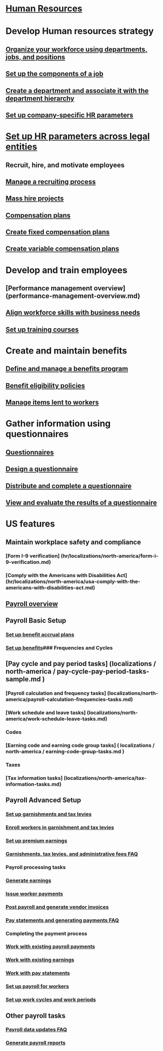 # [Human Resources](human-resources-landing.md)
# Develop Human resources strategy
## [Organize your workforce using departments, jobs, and positions](departments-jobs-positions.md)
## [Set up the components of a job](creating-a-job.md)
## [Create a department and associate it with the department hierarchy](create-department-add-department-hierarchy.md)
## [Set up company-specific HR parameters](set-up-company-specific-hr-parameters.md)
# [Set up HR parameters across legal entities](set-up-hr-parameters-across-legal-entities.md)
## Recruit, hire, and motivate employees
## [Manage a recruiting process](manage-recruiting-process.md)
## [Mass hire projects](mass-hire-projects.md)
## [Compensation plans](compensation-plans.md)
## [Create fixed compensation plans](create-fixed-compensation-plans.md)
## [Create variable compensation plans](create-variable-compensation-plans.md)
# Develop and train employees
## [Performance management overview] (performance-management-overview.md)
## [Align workforce skills with business needs](skills.md)
## [Set up training courses](courses.md)
# Create and maintain benefits
## [Define and manage a benefits program](manage-benefit-program.md)
## [Benefit eligibility policies](benefit-eligibility-policies.md)
## [Manage items lent to workers](loan-items.md)
# Gather information using questionnaires
## [Questionnaires](questionnaire\questionnaires.md)
## [Design a questionnaire](questionnaire\design-questionnaires.md)
## [Distribute and complete a questionnaire](questionnaire\distribute-questionnaires.md)
## [View and evaluate the results of a questionnaire](questionnaire\evaluate-questionnaire-results.md)
# US features
## Maintain workplace safety and compliance
### [Form I-9 verification] (hr/localizations/north-america/form-i-9-verification.md)
### [Comply with the Americans with Disabilities Act] (hr/localizations/north-america/usa-comply-with-the-americans-with-disabilities-act.md)
## [Payroll overview](localizations\north-america\payroll.md)
## Payroll Basic Setup
### [Set up benefit accrual plans ](localizations\north-america\benefit-accrual-plan-tasks.md)
### [Set up benefits](localizations\north-america\benefit-set-up-tasks.md)### Frequencies and Cycles
## [Pay cycle and pay period tasks] (localizations / north-america / pay-cycle-pay-period-tasks-sample.md )
### [Payroll calculation and frequency tasks] (localizations/north-america/payroll-calculation-frequencies-tasks.md)
### [Work schedule and leave tasks] (localizations/north-america/work-schedule-leave-tasks.md)
### Codes
### [Earning code and earning code group tasks] ( localizations / north-america / earning-code-group-tasks.md )
### Taxes
### [Tax information tasks] (localizations/north-america/tax-information-tasks.md)
## Payroll Advanced Setup
### [Set up garnishments and tax levies](localizations\north-america\garnishment-tax-levy-set-up-tasks.md)
### [Enroll workers in garnishment and tax levies](localizations\north-america\garnishment-tax-levy-enrollment-tasks.md)
### [Set up premium earnings ](localizations\north-america\premium-earning-setup-tasks.md)
### [Garnishments, tax levies, and administrative fees FAQ](localizations\north-america\garnishment-tax-levy-administrative-fees.md)
### Payroll processing tasks
### [Generate earnings](localizations\north-america\generate-earnings.md)
### [Issue worker payments](localizations\north-america\issue-worker-payments.md)
### [Post payroll and generate vendor invoices](localizations\north-america\post-payroll-generate-vendor-invoices.md)
### [Pay statements and generating payments FAQ](localizations\north-america\pay-statements-payment-generation-process.md)
### Completing the payment process
### [Work with existing payroll payments](localizations\north-america\existing-payroll-payments.md)
### [Work with existing earnings](localizations\north-america\existing-earnings.md)
### [Work with pay statements](localizations\north-america\pay-statements.md)
### [Set up payroll for workers](localizations\north-america\worker-position-payroll-tasks.md)
### [Set up work cycles and work periods](localizations\north-america\work-cycle-work-period-tasks.md)
## Other payroll tasks
### [Payroll data updates FAQ](localizations\north-america\payroll-data-updates.md)
### [Generate payroll reports](localizations\north-america\generate-payroll-reports.md)
